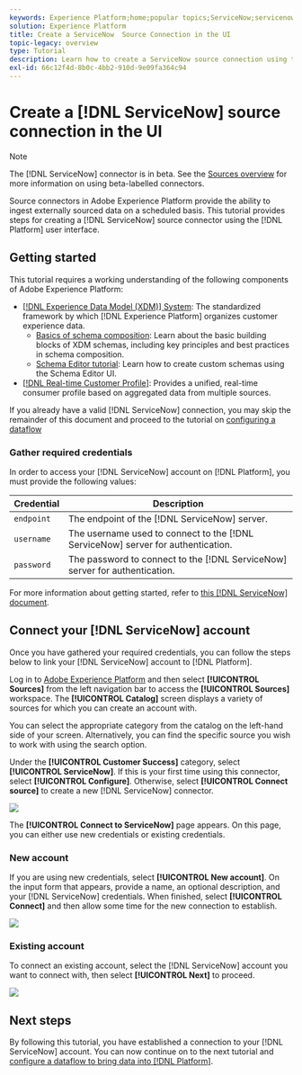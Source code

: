 ```yaml
---
keywords: Experience Platform;home;popular topics;ServiceNow;servicenow
solution: Experience Platform
title: Create a ServiceNow  Source Connection in the UI
topic-legacy: overview
type: Tutorial
description: Learn how to create a ServiceNow source connection using the Adobe Experience Platform UI.
exl-id: 66c12f4d-8b0c-4bb2-910d-9e09fa364c94
---
```

# Create a [!DNL ServiceNow] source connection in the UI

>[!NOTE]
>
>The [!DNL ServiceNow] connector is in beta. See the [Sources overview](../../../../home.md#terms-and-conditions) for more information on using beta-labelled connectors.

Source connectors in Adobe Experience Platform provide the ability to ingest externally sourced data on a scheduled basis. This tutorial provides steps for creating a [!DNL ServiceNow] source connector using the [!DNL Platform] user interface.

## Getting started

This tutorial requires a working understanding of the following components of Adobe Experience Platform:

*   [[!DNL Experience Data Model (XDM)] System](../../../../../xdm/home.md): The standardized framework by which [!DNL Experience Platform] organizes customer experience data.
    *   [Basics of schema composition](../../../../../xdm/schema/composition.md): Learn about the basic building blocks of XDM schemas, including key principles and best practices in schema composition.
    *   [Schema Editor tutorial](../../../../../xdm/tutorials/create-schema-ui.md): Learn how to create custom schemas using the Schema Editor UI.
*   [[!DNL Real-time Customer Profile]](../../../../../profile/home.md): Provides a unified, real-time consumer profile based on aggregated data from multiple sources.

If you already have a valid [!DNL ServiceNow] connection, you may skip the remainder of this document and proceed to the tutorial on [configuring a dataflow](../../dataflow/customer-success.md)

### Gather required credentials

In order to access your [!DNL ServiceNow] account on [!DNL Platform], you must provide the following values:

| Credential | Description |
| ---------- | ----------- |
| `endpoint` | The endpoint of the [!DNL ServiceNow] server. |
| `username` | The username used to connect to the [!DNL ServiceNow] server for authentication. |
| `password` | The password to connect to the [!DNL ServiceNow] server for authentication. |

For more information about getting started, refer to [this [!DNL ServiceNow] document](https://developer.servicenow.com/app.do#!/rest_api_doc?v=newyork&id=r_TableAPI-GET).

## Connect your [!DNL ServiceNow] account

Once you have gathered your required credentials, you can follow the steps below to link your [!DNL ServiceNow] account to [!DNL Platform].

Log in to [Adobe Experience Platform](https://platform.adobe.com) and then select **[!UICONTROL Sources]** from the left navigation bar to access the **[!UICONTROL Sources]** workspace. The **[!UICONTROL Catalog]** screen displays a variety of sources for which you can create an account with.

You can select the appropriate category from the catalog on the left-hand side of your screen. Alternatively, you can find the specific source you wish to work with using the search option.

Under the **[!UICONTROL Customer Success]** category, select **[!UICONTROL ServiceNow]**. If this is your first time using this connector, select **[!UICONTROL Configure]**. Otherwise, select **[!UICONTROL Connect source]** to create a new [!DNL ServiceNow] connector.

![](../../../../images/tutorials/create/servicenow/catalog.png)

The **[!UICONTROL Connect to ServiceNow]** page appears. On this page, you can either use new credentials or existing credentials.

### New account

If you are using new credentials, select **[!UICONTROL New account]**. On the input form that appears, provide a name, an optional description, and your [!DNL ServiceNow] credentials. When finished, select **[!UICONTROL Connect]** and then allow some time for the new connection to establish.

![](../../../../images/tutorials/create/servicenow/new.png)

### Existing account

To connect an existing account, select the [!DNL ServiceNow] account you want to connect with, then select **[!UICONTROL Next]** to proceed.

![](../../../../images/tutorials/create/servicenow/existing.png)

## Next steps

By following this tutorial, you have established a connection to your [!DNL ServiceNow] account. You can now continue on to the next tutorial and [configure a dataflow to bring data into [!DNL Platform]](../../dataflow/customer-success.md).
